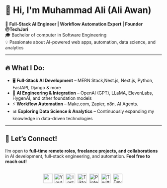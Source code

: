 <!--<img src="./icons/muhammadali-pro-banner.png" alt="Github Banner">-->

# 👋 Hi, I'm Muhammad Ali (Ali Awan)  

🚀 **Full-Stack AI Engineer | Workflow Automation Expert | Founder @TechJori**  
🎓 Bachelor of computer in Software Engineering<br> 
💡 Passionate about AI-powered web apps, automation, data science, and analytics

---

## 🔥 What I Do:  
- 🖥 **Full-Stack AI Development** – MERN Stack,Nest.js, Next.js, Python, FastAPI, Django & more  
- 🤖 **AI Engineering & Integration** – OpenAI (GPT), LLaMA, ElevenLabs, HygenAI, and other foundation models  
- ⚡ **Workflow Automation** – Make.com, Zapier, n8n, AI Agents.  
- 📊 **Exploring Data Science & Analytics** – Continuously expanding my knowledge in data-driven technologies  

---

## 📩 Let’s Connect!  
I’m open to **full-time remote roles, freelance projects, and collaborations** in AI development, full-stack engineering, and automation. **Feel free to reach out!**  

<br/>
<div align="center">
<a href="https://linkedin.com/in/aliawanai" target="blank"><img align="center" src="https://img.icons8.com/?size=100&id=8808&format=png&color=000000" height="30" width="30" /></a>
<a href="https://www.youtube.com/@aliawanai?sub_confirmation=1" target="blank"><img align="center" src="https://cdn.jsdelivr.net/npm/simple-icons@3.0.1/icons/youtube.svg" alt="Youtube Channel" height="30" width="30" /></a>&nbsp;
<a href="https://www.instagram.com/aliawanai/" target="blank"><img align="center" src="https://cdn.jsdelivr.net/npm/simple-icons@3.0.1/icons/instagram.svg" alt="Instagram Profile" height="30" width="30" /></a>&nbsp;
<a href="https://www.tiktok.com/@aliawanai" target="blank"><img align="center" src="https://cdn.jsdelivr.net/npm/simple-icons@3.0.1/icons/tiktok.svg" alt="Tiktok Profile" height="30" width="30" /></a>&nbsp;
<a href="https://pinterest.com/aliawanai" target="blank"><img align="center" src="https://cdn.jsdelivr.net/npm/simple-icons@3.0.1/icons/pinterest.svg" alt="Pinterest Profile" height="30" width="30" /></a>&nbsp;
<a href="https://twitter.com/aliawanai" target="blank"><img align="center" src="https://cdn.jsdelivr.net/npm/simple-icons@3.0.1/icons/twitter.svg" alt="Twitter Profile" height="30" width="30" /></a>&nbsp;
<a href="https://dev.to/aliawanai" target="blank"><img align="center" src="https://simpleicons.org/icons/devdotto.svg" alt="Dev.to profile" height="30" width="30" /></a>&nbsp;
</div>
<br/>

